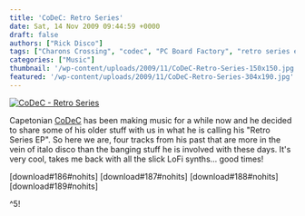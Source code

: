 ```yaml
---
title: 'CoDeC: Retro Series'
date: Sat, 14 Nov 2009 09:44:59 +0000
draft: false
authors: ["Rick Disco"]
tags: ["Charons Crossing", "codec", "PC Board Factory", "retro series ep", "Retro Space", "Solar Sail"]
categories: ["Music"]
thumbnail: '/wp-content/uploads/2009/11/CoDeC-Retro-Series-150x150.jpg'
featured: '/wp-content/uploads/2009/11/CoDeC-Retro-Series-304x190.jpg'
---
```


[![CoDeC - Retro Series](/wp-content/uploads/2009/11/CoDeC-Retro-Series.jpg "CoDeC - Retro Series")](/wp-content/uploads/2009/11/CoDeC-Retro-Series.jpg)

Capetonian [CoDeC](/artists/codec "CoDeC on electrotrash.co.za") has been making music for a while now and he decided to share some of his older stuff with us in what he is calling his "Retro Series EP". So here we are, four tracks from his past that are more in the vein of italo disco than the banging stuff he is involved with these days. It's very cool, takes me back with all the slick LoFi synths... good times!

\[download#186#nohits\] \[download#187#nohits\] \[download#188#nohits\] \[download#189#nohits\]

^5!

